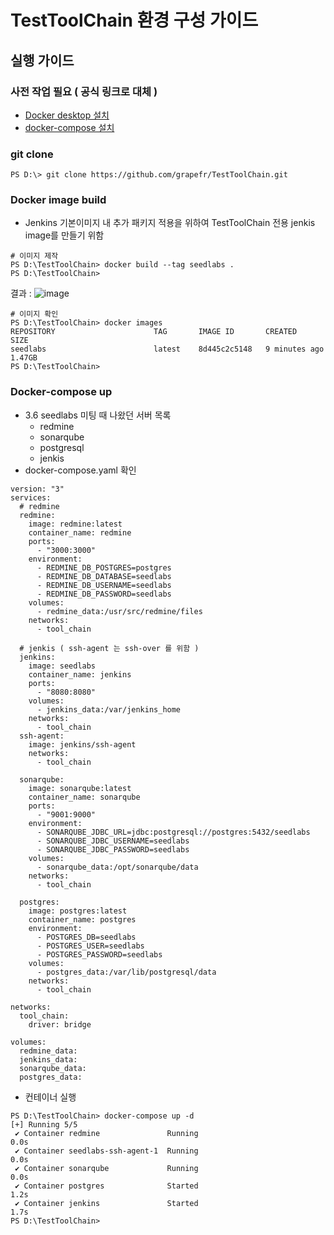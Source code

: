 # TestToolChain 환경 구성 가이드

## 실행 가이드

### 사전 작업 필요 ( 공식 링크로 대체 )

- [Docker desktop 설치](https://docs.docker.com/desktop/install/windows-install/)
- [docker-compose 설치](https://docs.docker.com/compose/install/standalone/#on-windows-server)

### git clone

```
PS D:\> git clone https://github.com/grapefr/TestToolChain.git
```

### Docker image build

- Jenkins 기본이미지 내 추가 패키지 적용을 위하여 TestToolChain 전용 jenkis image를 만들기 위함

```
# 이미지 제작
PS D:\TestToolChain> docker build --tag seedlabs .
PS D:\TestToolChain>
```

결과 :
![image](https://github.com/grapefr/TestToolChain/assets/68136339/df6c8934-c8e4-456e-bb1d-32eeb5345af7)

```
# 이미지 확인
PS D:\TestToolChain> docker images
REPOSITORY                      TAG       IMAGE ID       CREATED             SIZE
seedlabs                        latest    8d445c2c5148   9 minutes ago       1.47GB
PS D:\TestToolChain>
```

### Docker-compose up

- 3.6 seedlabs 미팅 때 나왔던 서버 목록
  - redmine
  - sonarqube
  - postgresql
  - jenkis
- docker-compose.yaml 확인

```
version: "3"
services:
  # redmine
  redmine:
    image: redmine:latest
    container_name: redmine
    ports:
      - "3000:3000"
    environment:
      - REDMINE_DB_POSTGRES=postgres
      - REDMINE_DB_DATABASE=seedlabs
      - REDMINE_DB_USERNAME=seedlabs
      - REDMINE_DB_PASSWORD=seedlabs
    volumes:
      - redmine_data:/usr/src/redmine/files
    networks:
      - tool_chain

  # jenkis ( ssh-agent 는 ssh-over 를 위함 )
  jenkins:
    image: seedlabs
    container_name: jenkins
    ports:
      - "8080:8080"
    volumes:
      - jenkins_data:/var/jenkins_home
    networks:
      - tool_chain
  ssh-agent:
    image: jenkins/ssh-agent
    networks:
      - tool_chain

  sonarqube:
    image: sonarqube:latest
    container_name: sonarqube
    ports:
      - "9001:9000"
    environment:
      - SONARQUBE_JDBC_URL=jdbc:postgresql://postgres:5432/seedlabs
      - SONARQUBE_JDBC_USERNAME=seedlabs
      - SONARQUBE_JDBC_PASSWORD=seedlabs
    volumes:
      - sonarqube_data:/opt/sonarqube/data
    networks:
      - tool_chain

  postgres:
    image: postgres:latest
    container_name: postgres
    environment:
      - POSTGRES_DB=seedlabs
      - POSTGRES_USER=seedlabs
      - POSTGRES_PASSWORD=seedlabs
    volumes:
      - postgres_data:/var/lib/postgresql/data
    networks:
      - tool_chain

networks:
  tool_chain:
    driver: bridge

volumes:
  redmine_data:
  jenkins_data:
  sonarqube_data:
  postgres_data:
```

- 컨테이너 실행

```
PS D:\TestToolChain> docker-compose up -d
[+] Running 5/5
 ✔ Container redmine               Running                                                           0.0s
 ✔ Container seedlabs-ssh-agent-1  Running                                                           0.0s
 ✔ Container sonarqube             Running                                                           0.0s
 ✔ Container postgres              Started                                                           1.2s
 ✔ Container jenkins               Started                                                           1.7s
PS D:\TestToolChain>
```
